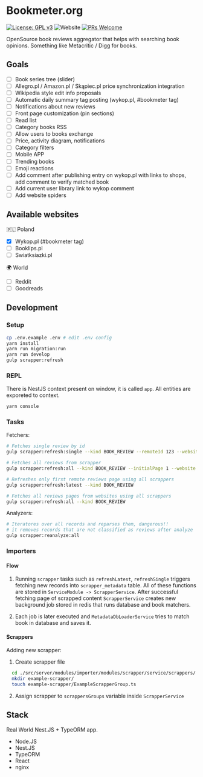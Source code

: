 # Bookmeter.org

[![License: GPL v3](https://img.shields.io/badge/License-GPLv3-blue.svg?style=flat-square)](https://www.gnu.org/licenses/gpl-3.0)
![Website](https://img.shields.io/website?url=https%3A%2F%2Fbookmeter.org&style=flat-square)
[![PRs Welcome](https://img.shields.io/badge/PRs-welcome-brightgreen.svg?style=flat-square)](http://makeapullrequest.com)

OpenSource book reviews aggregator that helps with searching book opinions. Something like Metacritic / Digg for books.

## Goals

- [ ] Book series tree (slider)
- [ ] Allegro.pl / Amazon.pl / Skąpiec.pl price synchronization integration
- [ ] Wikipedia style edit info proposals
- [ ] Automatic daily summary tag posting (wykop.pl, #bookmeter tag)
- [ ] Notifications about new reviews
- [ ] Front page customization (pin sections)
- [ ] Read list
- [ ] Category books RSS
- [ ] Allow users to books exchange
- [ ] Price, activity diagram, notifications
- [ ] Category filters
- [ ] Mobile APP
- [ ] Trending books
- [ ] Emoji reactions
- [ ] Add comment after publishing entry on wykop.pl with links to shops, add comment to verify matched book
- [ ] Add current user library link to wykop comment
- [ ] Add website spiders

## Available websites

🇵🇱 Poland

- [x] Wykop.pl (#bookmeter tag)
- [ ] Booklips.pl
- [ ] Swiatksiazki.pl

🌍 World

- [ ] Reddit
- [ ] Goodreads

## Development

### Setup

```bash
cp .env.example .env # edit .env config
yarn install
yarn run migration:run
yarn run develop
gulp scrapper:refresh
```

### REPL

There is NestJS context present on window, it is called `app`. All entities are exporeted to context.

```bash
yarn console
```

### Tasks

Fetchers:

```bash
# Fetches single review by id
gulp scrapper:refresh:single --kind BOOK_REVIEW --remoteId 123 --website https://wykop.pl

# Fetches all reviews from scrapper
gulp scrapper:refresh:all --kind BOOK_REVIEW --initialPage 1 --website https://wykop.pl

# Refreshes only first remote reviews page using all scrappers
gulp scrapper:refresh:latest --kind BOOK_REVIEW

# Fetches all reviews pages from websites using all scrappers
gulp scrapper:refresh:all --kind BOOK_REVIEW
```

Analyzers:

```bash
# Iteratores over all records and reparses them, dangerous!!
# it removes records that are not classified as reviews after analyze
gulp scrapper:reanalyze:all
```

### Importers

#### Flow

  1. Running `scrapper` tasks such as `refreshLatest`, `refreshSingle` triggers fetching new records into `scrapper_metadata` table. All of these functions are stored in `ServiceModule -> ScrapperService`. After successful fetching page of scrapped content `ScrapperService` creates new background job stored in redis that runs database and book matchers.

  2. Each job is later executed and `MetadataDbLoaderService` tries to match book in database and saves it.

#### Scrappers

  Adding new scrapper:

  1. Create scrapper file

  ```bash
    cd ./src/server/modules/importer/modules/scrapper/service/scrappers/
    mkdir example-scrapper/
    touch example-scrapper/ExampleScrapperGroup.ts
  ```

  2. Assign scrapper to `scrappersGroups` variable inside `ScrapperService`

## Stack

Real World Nest.JS + TypeORM app.

- Node.JS
- Nest.JS
- TypeORM
- React
- nginx
